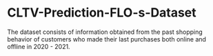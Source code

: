 # CLTV-Prediction-FLO-s-Dataset
The dataset consists of information obtained from the past shopping behavior of customers who made their last purchases both online and offline in 2020 - 2021.
